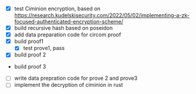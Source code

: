 - [x] test Ciminion encryption, based on https://research.kudelskisecurity.com/2022/05/02/implementing-a-zk-focused-authenticated-encryption-scheme/
- [x] build recursive hash based on poseidon 
- [x] add data preparation code for circom proof
- [x] build proof1 
  - [x] test prove1, pass 
- [x] build proof 2
- build proof 3 
- [ ]  write data prepration code for prove 2 and prove3 
- [ ]  implement the decryption of ciminion in rust 
